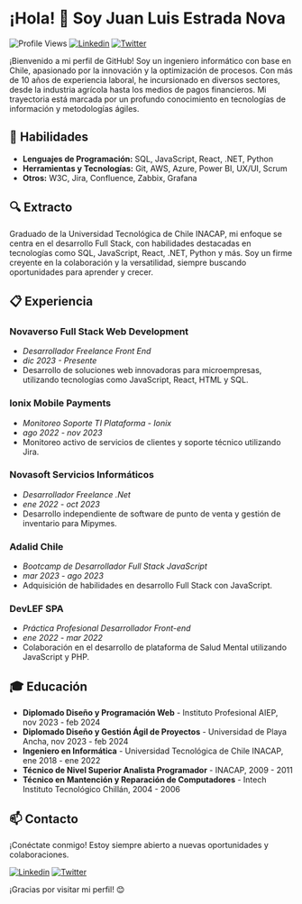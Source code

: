 # ¡Hola! 👋 Soy Juan Luis Estrada Nova

![Profile Views](https://komarev.com/ghpvc/?username=juanluisestrada&color=blue)
[![Linkedin](https://img.shields.io/badge/-juanluisestrada-blue?style=flat-square&logo=Linkedin&logoColor=white&link=https://www.linkedin.com/in/juan-luis-estrada-nova/)](https://www.linkedin.com/in/juan-luis-estrada-nova/)
[![Twitter](https://img.shields.io/twitter/follow/JuanLuisENova?style=social)](https://twitter.com/JuanLuisENova)

¡Bienvenido a mi perfil de GitHub! Soy un ingeniero informático con base en Chile, apasionado por la innovación y la optimización de procesos. Con más de 10 años de experiencia laboral, he incursionado en diversos sectores, desde la industria agrícola hasta los medios de pagos financieros. Mi trayectoria está marcada por un profundo conocimiento en tecnologías de información y metodologías ágiles.

## 🚀 Habilidades

- **Lenguajes de Programación:** SQL, JavaScript, React, .NET, Python
- **Herramientas y Tecnologías:** Git, AWS, Azure, Power BI, UX/UI, Scrum
- **Otros:** W3C, Jira, Confluence, Zabbix, Grafana

## 🔍 Extracto

Graduado de la Universidad Tecnológica de Chile INACAP, mi enfoque se centra en el desarrollo Full Stack, con habilidades destacadas en tecnologías como SQL, JavaScript, React, .NET, Python y más. Soy un firme creyente en la colaboración y la versatilidad, siempre buscando oportunidades para aprender y crecer.

## 📋 Experiencia

### Novaverso Full Stack Web Development
- *Desarrollador Freelance Front End*
- *dic 2023 - Presente*
- Desarrollo de soluciones web innovadoras para microempresas, utilizando tecnologías como JavaScript, React, HTML y SQL.

### Ionix Mobile Payments
- *Monitoreo Soporte TI Plataforma - Ionix*
- *ago 2022 - nov 2023*
- Monitoreo activo de servicios de clientes y soporte técnico utilizando Jira.

### Novasoft Servicios Informáticos
- *Desarrollador Freelance .Net*
- *ene 2022 - oct 2023*
- Desarrollo independiente de software de punto de venta y gestión de inventario para Mipymes.

### Adalid Chile
- *Bootcamp de Desarrollador Full Stack JavaScript*
- *mar 2023 - ago 2023*
- Adquisición de habilidades en desarrollo Full Stack con JavaScript.

### DevLEF SPA
- *Práctica Profesional Desarrollador Front-end*
- *ene 2022 - mar 2022*
- Colaboración en el desarrollo de plataforma de Salud Mental utilizando JavaScript y PHP.

## 🎓 Educación

- **Diplomado Diseño y Programación Web** - Instituto Profesional AIEP, nov 2023 - feb 2024
- **Diplomado Diseño y Gestión Ágil de Proyectos** - Universidad de Playa Ancha, nov 2023 - feb 2024
- **Ingeniero en Informática** - Universidad Tecnológica de Chile INACAP, ene 2018 - ene 2022
- **Técnico de Nivel Superior Analista Programador** - INACAP, 2009 - 2011
- **Técnico en Mantención y Reparación de Computadores** - Intech Instituto Tecnológico Chillán, 2004 - 2006

## 📫 Contacto

¡Conéctate conmigo! Estoy siempre abierto a nuevas oportunidades y colaboraciones.

[![Linkedin](https://img.shields.io/badge/-juanluisestrada-blue?style=flat-square&logo=Linkedin&logoColor=white&link=https://www.linkedin.com/in/juan-luis-estrada-nova/)](https://www.linkedin.com/in/juan-luis-estrada-nova/)
[![Twitter](https://img.shields.io/twitter/follow/JuanLuisENova?style=social)](https://twitter.com/JuanLuisENova)

¡Gracias por visitar mi perfil! 😊
